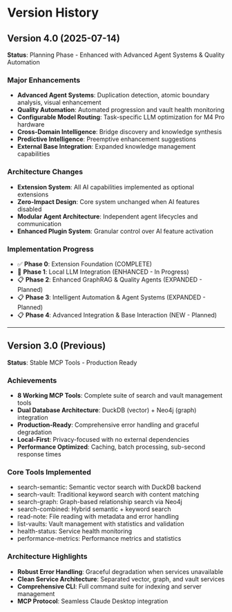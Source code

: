 # Version History

## Version 4.0 (2025-07-14)

**Status**: Planning Phase - Enhanced with Advanced Agent Systems & Quality Automation

### Major Enhancements
- **Advanced Agent Systems**: Duplication detection, atomic boundary analysis, visual enhancement
- **Quality Automation**: Automated progression and vault health monitoring
- **Configurable Model Routing**: Task-specific LLM optimization for M4 Pro hardware
- **Cross-Domain Intelligence**: Bridge discovery and knowledge synthesis
- **Predictive Intelligence**: Preemptive enhancement suggestions
- **External Base Integration**: Expanded knowledge management capabilities

### Architecture Changes
- **Extension System**: All AI capabilities implemented as optional extensions
- **Zero-Impact Design**: Core system unchanged when AI features disabled
- **Modular Agent Architecture**: Independent agent lifecycles and communication
- **Enhanced Plugin System**: Granular control over AI feature activation

### Implementation Progress
- ✅ **Phase 0**: Extension Foundation (COMPLETE)
- 🔄 **Phase 1**: Local LLM Integration (ENHANCED - In Progress)
- 📋 **Phase 2**: Enhanced GraphRAG & Quality Agents (EXPANDED - Planned)
- 📋 **Phase 3**: Intelligent Automation & Agent Systems (EXPANDED - Planned)
- 📋 **Phase 4**: Advanced Integration & Base Interaction (NEW - Planned)

---

## Version 3.0 (Previous)

**Status**: Stable MCP Tools - Production Ready

### Achievements
- **8 Working MCP Tools**: Complete suite of search and vault management tools
- **Dual Database Architecture**: DuckDB (vector) + Neo4j (graph) integration
- **Production-Ready**: Comprehensive error handling and graceful degradation
- **Local-First**: Privacy-focused with no external dependencies
- **Performance Optimized**: Caching, batch processing, sub-second response times

### Core Tools Implemented
- search-semantic: Semantic vector search with DuckDB backend
- search-vault: Traditional keyword search with content matching
- search-graph: Graph-based relationship search via Neo4j
- search-combined: Hybrid semantic + keyword search
- read-note: File reading with metadata and error handling
- list-vaults: Vault management with statistics and validation
- health-status: Service health monitoring
- performance-metrics: Performance metrics and statistics

### Architecture Highlights
- **Robust Error Handling**: Graceful degradation when services unavailable
- **Clean Service Architecture**: Separated vector, graph, and vault services
- **Comprehensive CLI**: Full command suite for indexing and server management
- **MCP Protocol**: Seamless Claude Desktop integration